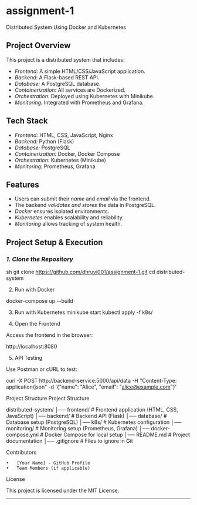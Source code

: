 # assignment-1
Distributed System Using Docker and Kubernetes

## Project Overview
This project is a distributed system that includes:
- *Frontend:* A simple HTML/CSS/JavaScript application.
- *Backend:* A Flask-based REST API.
- *Database:* A PostgreSQL database.
- *Containerization:* All services are Dockerized.
- *Orchestration:* Deployed using Kubernetes with Minikube.
- *Monitoring:* Integrated with Prometheus and Grafana.

## Tech Stack
- *Frontend:* HTML, CSS, JavaScript, Nginx
- *Backend:* Python (Flask)
- *Database:* PostgreSQL
- *Containerization:* Docker, Docker Compose
- *Orchestration:* Kubernetes (Minikube)
- *Monitoring:* Prometheus, Grafana
## Features
- Users can submit their *name* and *email* via the frontend.
- The backend *validates and stores* the data in PostgreSQL.
- *Docker* ensures isolated environments.
- *Kubernetes* enables scalability and reliability.
- *Monitoring* allows tracking of system health.

## Project Setup & Execution

### *1. Clone the Repository*
sh
git clone https://github.com/dhruvi001/assignment-1.git
cd distributed-system

2. Run with Docker

docker-compose up --build

3. Run with Kubernetes
minikube start
kubectl apply -f k8s/

4. Open the Frontend

Access the frontend in the browser:

http://localhost:8080

5. API Testing

Use Postman or cURL to test:

curl -X POST http://backend-service:5000/api/data -H "Content-Type: application/json" -d '{"name": "Alice", "email": "alice@example.com"}'

Project Structure
Project Structure

distributed-system/
│── frontend/        # Frontend application (HTML, CSS, JavaScript)
│── backend/         # Backend API (Flask)
│── database/        # Database setup (PostgreSQL)
│── k8s/             # Kubernetes configuration
│── monitoring/      # Monitoring setup (Prometheus, Grafana)
│── docker-compose.yml # Docker Compose for local setup
│── README.md        # Project documentation
│── .gitignore       # Files to ignore in Git

Contributors

	•	[Your Name] - GitHub Profile
	•	Team Members (if applicable)

License

This project is licensed under the MIT License.

---
